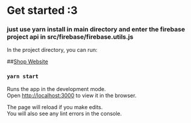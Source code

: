 # Get started :3
### just use yarn install in main directory and enter the firebase project api in src/firebase/firebase.utils.js
In the project directory, you can run:

##[Shop Website](https://shop69-hehe.herokuapp.com/)

### `yarn start`

Runs the app in the development mode.<br />
Open [http://localhost:3000](http://localhost:3000) to view it in the browser.

The page will reload if you make edits.<br />
You will also see any lint errors in the console.
